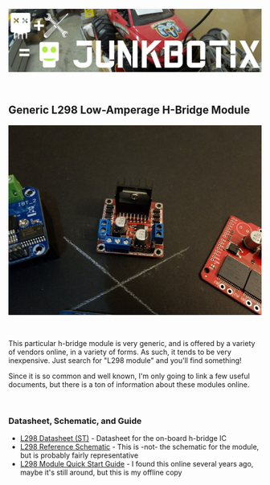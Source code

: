 ![Junkbotix Banner](./images/banner-1024px.jpg)

<br>

## Generic L298 Low-Amperage H-Bridge Module

![L298](./images/l298-720px.jpg)

<br>

This particular h-bridge module is very generic, and is offered by a variety of vendors online, in a variety of forms. As such, it tends to be very inexpensive. Just search for "L298 module" and you'll find something!

Since it is so common and well known, I'm only going to link a few useful documents, but there is a ton of information about these modules online.

<br>

### Datasheet, Schematic, and Guide

* [L298 Datasheet (ST)](./files/ST-L298.pdf) - Datasheet for the on-board h-bridge IC
* [L298 Reference Schematic](./files/reference-schematic.pdf) - This is -not- the schematic for the module, but is probably fairly representative
* [L298 Module Quick Start Guide](./files/L298N_H-Bridge_DC_Motor_Driver_Module_Quick_Start_Guide.zip) - I found this online several years ago, maybe it's still around, but this is my offline copy